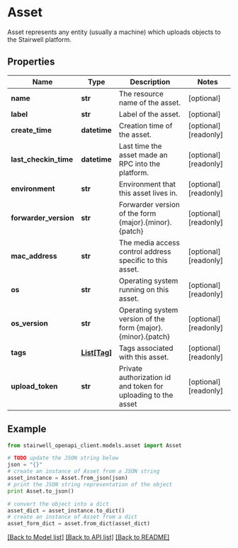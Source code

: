 # Asset

Asset represents any entity (usually a machine) which uploads objects to the Stairwell platform.

## Properties
Name | Type | Description | Notes
------------ | ------------- | ------------- | -------------
**name** | **str** | The resource name of the asset. | [optional] 
**label** | **str** | Label of the asset. | [optional] 
**create_time** | **datetime** | Creation time of the asset. | [optional] [readonly] 
**last_checkin_time** | **datetime** | Last time the asset made an RPC into the platform. | [optional] [readonly] 
**environment** | **str** | Environment that this asset lives in. | [optional] [readonly] 
**forwarder_version** | **str** | Forwarder version of the form {major}.{minor}.{patch} | [optional] [readonly] 
**mac_address** | **str** | The media access control address specific to this asset. | [optional] [readonly] 
**os** | **str** | Operating system running on this asset. | [optional] [readonly] 
**os_version** | **str** | Operating system version of the form {major}.{minor}.{patch} | [optional] [readonly] 
**tags** | [**List[Tag]**](Tag.md) | Tags associated with this asset. | [optional] [readonly] 
**upload_token** | **str** | Private authorization id and token for uploading to the asset | [optional] [readonly] 

## Example

```python
from stairwell_openapi_client.models.asset import Asset

# TODO update the JSON string below
json = "{}"
# create an instance of Asset from a JSON string
asset_instance = Asset.from_json(json)
# print the JSON string representation of the object
print Asset.to_json()

# convert the object into a dict
asset_dict = asset_instance.to_dict()
# create an instance of Asset from a dict
asset_form_dict = asset.from_dict(asset_dict)
```
[[Back to Model list]](../README.md#documentation-for-models) [[Back to API list]](../README.md#documentation-for-api-endpoints) [[Back to README]](../README.md)



